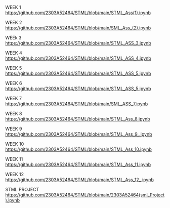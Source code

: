 WEEK 1 
https://github.com/2303A52464/STML/blob/main/STML_Ass(1).ipynb


WEEK 2
https://github.com/2303A52464/STML/blob/main/SML_Ass_(2).ipynb


WEEk 3
https://github.com/2303A52464/STML/blob/main/STML_ASS_3.ipynb


WEEK 4
https://github.com/2303A52464/STML/blob/main/STML_ASS_4.ipynb


WEEK 5
https://github.com/2303A52464/STML/blob/main/STML_ASS_5.ipynb


WEEK 6
https://github.com/2303A52464/STML/blob/main/STML_ASS_5.ipynb


WEEK 7
https://github.com/2303A52464/STML/blob/main/SML_ASS_7.ipynb

WEEK 8
https://github.com/2303A52464/STML/blob/main/STML_Ass_8.ipynb

WEEK 9 
https://github.com/2303A52464/STML/blob/main/STML_Ass_9_.ipynb

WEEK 10
https://github.com/2303A52464/STML/blob/main/STML_Ass_10.ipynb

WEEK 11
https://github.com/2303A52464/STML/blob/main/STML_Ass_11.ipynb

WEEK 12
https://github.com/2303A52464/STML/blob/main/STML_Ass_12_.ipynb

STML PROJECT
https://github.com/2303A52464/STML/blob/main/2303A52464(sml_Project).ipynb

















